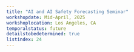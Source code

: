 ```yaml
---
title: "AI and AI Safety Forecasting Seminar"
workshopdate: Mid-April, 2025
workshoplocation: Los Angeles, CA
temporalstatus: future
detailstobedetermined: true
listindex: 24
---
```

